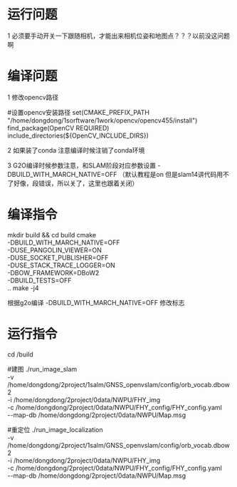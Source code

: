 


# 运行问题
1 必须要手动开关一下跟随相机，才能出来相机位姿和地图点？？？以前没这问题啊

# 编译问题

1 修改opencv路径

#设置opencv安装路径
set(CMAKE_PREFIX_PATH "/home/dongdong/1sorftware/1work/opencv/opencv455/install")
find_package(OpenCV REQUIRED)
include_directories(${OpenCV_INCLUDE_DIRS})

2 如果装了conda 注意编译时候注销了conda环境


3 G2O编译时候参数注意，和SLAM阶段对应参数设置
-DBUILD_WITH_MARCH_NATIVE=OFF （默认教程是on 但是slam14讲代码用不了好像，段错误，所以关了，这里也跟着关闭）


# 编译指令

mkdir build && cd build
cmake \
    -DBUILD_WITH_MARCH_NATIVE=OFF \
    -DUSE_PANGOLIN_VIEWER=ON \
    -DUSE_SOCKET_PUBLISHER=OFF \
    -DUSE_STACK_TRACE_LOGGER=ON \
    -DBOW_FRAMEWORK=DBoW2 \
    -DBUILD_TESTS=OFF \
    ..
make -j4

根据g2o编译 -DBUILD_WITH_MARCH_NATIVE=OFF 修改标志

# 运行指令
cd  /build

#建图
./run_image_slam \
-v /home/dongdong/2project/1salm/GNSS_openvslam/config/orb_vocab.dbow2 \
-i /home/dongdong/2project/0data/NWPU/FHY_img \
-c /home/dongdong/2project/0data/NWPU/FHY_config/FHY_config.yaml  \
--map-db /home/dongdong/2project/0data/NWPU/Map.msg


#重定位
./run_image_localization \
-v /home/dongdong/2project/1salm/GNSS_openvslam/config/orb_vocab.dbow2 \
-i /home/dongdong/2project/0data/NWPU/FHY_img \
-c /home/dongdong/2project/0data/NWPU/FHY_config/FHY_config.yaml  \
--map-db /home/dongdong/2project/0data/NWPU/Map.msg

